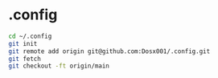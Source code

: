# .config

```bash
cd ~/.config
git init
git remote add origin git@github.com:Dosx001/.config.git
git fetch
git checkout -ft origin/main
```
